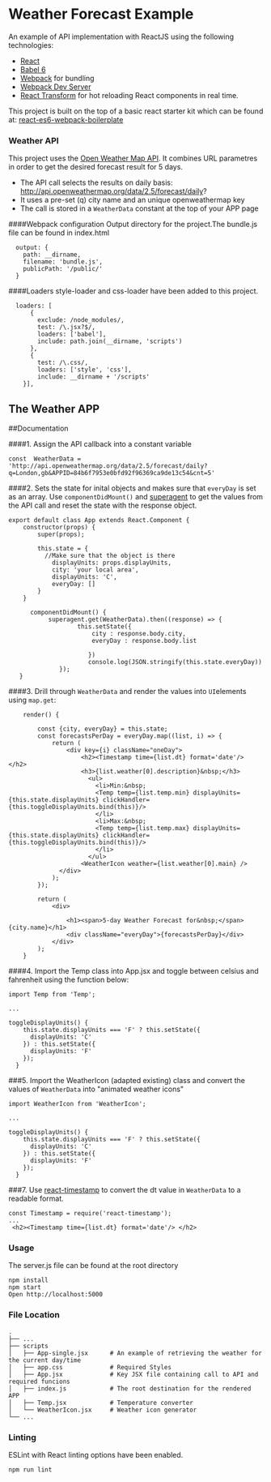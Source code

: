 # Weather Forecast Example

An example of API implementation with ReactJS using the following technologies:
* [React](https://github.com/facebook/react)
* [Babel 6](http://babeljs.io)
* [Webpack](http://webpack.github.io) for bundling
* [Webpack Dev Server](http://webpack.github.io/docs/webpack-dev-server.html)
* [React Transform](https://github.com/gaearon/react-transform-hmr) for hot reloading React components in real time.

This project is built on the top of a basic react starter kit which can be found at: [react-es6-webpack-boilerplate](https://github.com/vasanthk/react-es6-webpack-boilerplate)

### Weather API
This project uses the [Open Weather Map API](http://openweathermap.org/). It combines URL parametres in order to get the desired forecast result for 5 days. 

* The API call selects the results on daily basis: http://api.openweathermap.org/data/2.5/forecast/daily?
* It uses a pre-set (q) city name and an unique openweathermap key
* The call is stored in a `WeatherData` constant at the top of your APP page

####Webpack configuration
Output directory for the project.The bundle.js file can be found in index.html
```
  output: {
    path: __dirname,
    filename: 'bundle.js',
    publicPath: '/public/'
  }
```
####Loaders
style-loader and css-loader have been added to this project.

```
  loaders: [
      {
        exclude: /node_modules/,
        test: /\.jsx?$/,
        loaders: ['babel'],
        include: path.join(__dirname, 'scripts')
      },
      {
        test: /\.css/,
        loaders: ['style', 'css'],
        include: __dirname + '/scripts'
    }],
```
## The Weather APP

##Documentation

####1. Assign the API callback into a constant variable
```
const  WeatherData = 'http://api.openweathermap.org/data/2.5/forecast/daily?q=London,gb&APPID=84b6f7953e0bfd92f96369ca9de13c54&cnt=5'
```
####2. Sets the state for inital objects and makes sure that `everyDay` is set as an array. Use `componentDidMount()` and [superagent](https://visionmedia.github.io/superagent/) to get the values from the API call and reset the state with the response object. 

```
export default class App extends React.Component {
    constructor(props) {
        super(props);

        this.state = {
          //Make sure that the object is there
            displayUnits: props.displayUnits,
            city: 'your local area',
            displayUnits: 'C',
            everyDay: []
        }
    }
    
      componentDidMount() {
           superagent.get(WeatherData).then((response) => {
                   this.setState({
                       city : response.body.city,
                       everyDay : response.body.list

                      })
                      console.log(JSON.stringify(this.state.everyDay))
              });
   }
```


####3. Drill through `WeatherData` and render the values into `UI`elements using `map.get`:


```
    render() {

        const {city, everyDay} = this.state;
        const forecastsPerDay = everyDay.map((list, i) => {
            return (
                <div key={i} className="oneDay">
                    <h2><Timestamp time={list.dt} format='date'/> </h2>
                    <h3>{list.weather[0].description}&nbsp;</h3>
                      <ul>
                        <li>Min:&nbsp;
                        <Temp temp={list.temp.min} displayUnits={this.state.displayUnits} clickHandler={this.toggleDisplayUnits.bind(this)}/>
                        </li>
                        <li>Max:&nbsp;
                        <Temp temp={list.temp.max} displayUnits={this.state.displayUnits} clickHandler={this.toggleDisplayUnits.bind(this)}/>
                        </li>
                      </ul>
                    <WeatherIcon weather={list.weather[0].main} />
              </div>
            );
        });

        return (
            <div>

                <h1><span>5-day Weather Forecast for&nbsp;</span> {city.name}</h1>
                <div className="everyDay">{forecastsPerDay}</div>
            </div>
        );
    }
```


    
    
    
####4. Import the Temp class into App.jsx and toggle between celsius and fahrenheit using the function below:


```
import Temp from 'Temp';

...

toggleDisplayUnits() {
    this.state.displayUnits === 'F' ? this.setState({
      displayUnits: 'C'
    }) : this.setState({
      displayUnits: 'F'
    });
  }
```
  
  
###5. Import the WeatherIcon (adapted existing) class and convert the values of `WeatherData` into "animated weather icons"

```
import WeatherIcon from 'WeatherIcon';

...

toggleDisplayUnits() {
    this.state.displayUnits === 'F' ? this.setState({
      displayUnits: 'C'
    }) : this.setState({
      displayUnits: 'F'
    });
  }
```
  
###7. Use [react-timestamp](https://github.com/nathanhoad/react-timestamp) to convert the dt value in `WeatherData` to a readable format.


```
const Timestamp = require('react-timestamp');
...
 <h2><Timestamp time={list.dt} format='date'/> </h2>
```


### Usage
The server.js file can be found at the root directory
```
npm install
npm start
Open http://localhost:5000
```


### File Location

    .
    ├── ...
    ├── scripts                 
    │   ├── App-single.jsx      # An example of retrieving the weather for the current day/time
    │   ├── app.css             # Required Styles
    │   ├── App.jsx             # Key JSX file containing call to API and required funcions
    │   ├── index.js            # The root destination for the rendered APP
    │   ├── Temp.jsx            # Temperature converter   
    │   └── WeatherIcon.jsx     # Weather icon generator
    └── ...

### Linting

ESLint with React linting options have been enabled.

```
npm run lint
```



